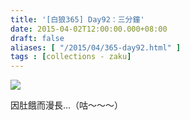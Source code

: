 ```yaml
---
title: '[白狼365] Day92：三分鐘'
date: 2015-04-02T12:00:00.000+08:00
draft: false
aliases: [ "/2015/04/365-day92.html" ]
tags : [collections - zaku]
---
```


![](/images/zaku092.jpg)

因肚餓而漫長...（咕～～～）
